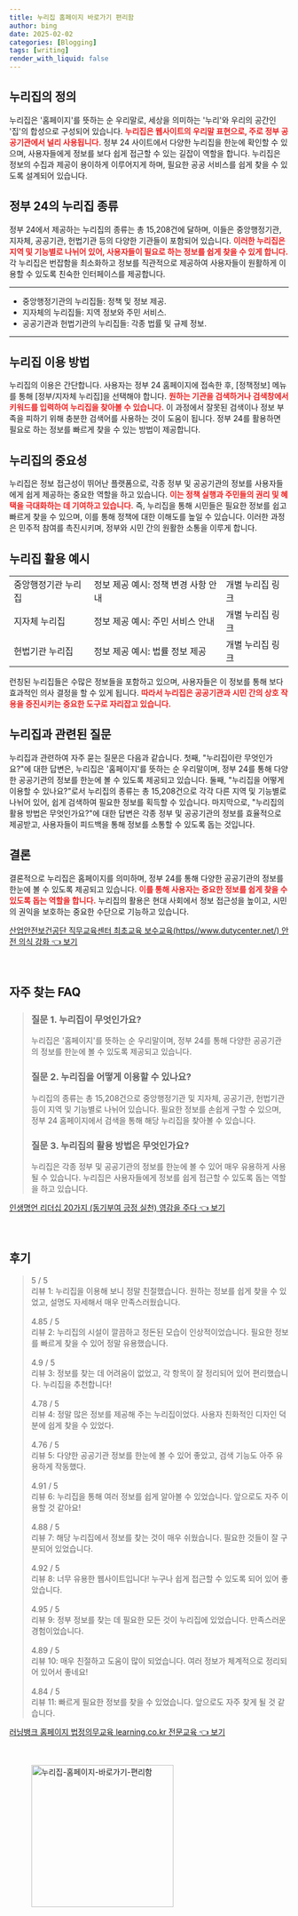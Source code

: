 ```yaml
---
title: 누리집 홈페이지 바로가기 편리함
author: bing
date: 2025-02-02
categories: [Blogging]
tags: [writing]
render_with_liquid: false
---
```



<h2 id='누리집의 정의'>누리집의 정의</h2>

<p>누리집은 '홈페이지'를 뜻하는 순 우리말로, 세상을 의미하는 '누리'와 우리의 공간인 '집'의 합성으로 구성되어 있습니다. <b><span style="color: #ee2323;">누리집은 웹사이트의 우리말 표현으로, 주로 정부 공공기관에서 널리 사용됩니다.</span></b> 정부 24 사이트에서 다양한 누리집을 한눈에 확인할 수 있으며, 사용자들에게 정보를 보다 쉽게 접근할 수 있는 길잡이 역할을 합니다. 누리집은 정보의 수집과 제공이 용이하게 이루어지게 하며, 필요한 공공 서비스를 쉽게 찾을 수 있도록 설계되어 있습니다.</p>

<h2 id='정부 24의 누리집 종류'>정부 24의 누리집 종류</h2>

<p>정부 24에서 제공하는 누리집의 종류는 총 15,208건에 달하며, 이들은 중앙행정기관, 지자체, 공공기관, 헌법기관 등의 다양한 기관들이 포함되어 있습니다. <b><span style="color: #ee2323;">이러한 누리집은 지역 및 기능별로 나뉘어 있어, 사용자들이 필요로 하는 정보를 쉽게 찾을 수 있게 합니다.</span></b> 각 누리집은 번잡함을 최소화하고 정보를 직관적으로 제공하여 사용자들이 원활하게 이용할 수 있도록 친숙한 인터페이스를 제공합니다.</p>

<hr />

<ul>
    <li>중앙행정기관의 누리집들: 정책 및 정보 제공.</li>
    <li>지자체의 누리집들: 지역 정보와 주민 서비스.</li>
    <li>공공기관과 헌법기관의 누리집들: 각종 법률 및 규제 정보.</li>
</ul>

<hr />

<h2 id='누리집 이용 방법'>누리집 이용 방법</h2>

<p>누리집의 이용은 간단합니다. 사용자는 정부 24 홈페이지에 접속한 후, [정책정보] 메뉴를 통해 [정부/지자체 누리집]을 선택해야 합니다. <b><span style="color: #ee2323;">원하는 기관을 검색하거나 검색창에서 키워드를 입력하여 누리집을 찾아볼 수 있습니다.</span></b> 이 과정에서 잘못된 검색이나 정보 부족을 피하기 위해 충분한 검색어를 사용하는 것이 도움이 됩니다. 정부 24를 활용하면 필요로 하는 정보를 빠르게 찾을 수 있는 방법이 제공합니다.</p>

<h2 id='누리집의 중요성'>누리집의 중요성</h2>

<p>누리집은 정보 접근성이 뛰어난 플랫폼으로, 각종 정부 및 공공기관의 정보를 사용자들에게 쉽게 제공하는 중요한 역할을 하고 있습니다. <b><span style="color: #ee2323;">이는 정책 실행과 주민들의 권리 및 혜택을 극대화하는 데 기여하고 있습니다.</span></b> 즉, 누리집을 통해 시민들은 필요한 정보를 쉽고 빠르게 찾을 수 있으며, 이를 통해 정책에 대한 이해도를 높일 수 있습니다. 이러한 과정은 민주적 참여를 촉진시키며, 정부와 시민 간의 원활한 소통을 이루게 합니다.</p>

<h2 id='누리집 활용 예시'>누리집 활용 예시</h2>

<table>
    <tr>
        <td>중앙행정기관 누리집</td>
        <td>정보 제공 예시: 정책 변경 사항 안내</td>
        <td>개별 누리집 링크</td>
    </tr>
    <tr>
        <td>지자체 누리집</td>
        <td>정보 제공 예시: 주민 서비스 안내</td>
        <td>개별 누리집 링크</td>
    </tr>
    <tr>
        <td>헌법기관 누리집</td>
        <td>정보 제공 예시: 법률 정보 제공</td>
        <td>개별 누리집 링크</td>
    </tr>
</table>

<p>런칭된 누리집들은 수많은 정보들을 포함하고 있으며, 사용자들은 이 정보를 통해 보다 효과적인 의사 결정을 할 수 있게 됩니다. <b><span style="color: #ee2323;">따라서 누리집은 공공기관과 시민 간의 상호 작용을 증진시키는 중요한 도구로 자리잡고 있습니다.</span></b></p>

<h2 id='누리집과 관련된 질문'>누리집과 관련된 질문</h2>

<p>누리집과 관련하여 자주 묻는 질문은 다음과 같습니다. 첫째, "누리집이란 무엇인가요?"에 대한 답변은, 누리집은 '홈페이지'를 뜻하는 순 우리말이며, 정부 24를 통해 다양한 공공기관의 정보를 한눈에 볼 수 있도록 제공되고 있습니다. 둘째, "누리집을 어떻게 이용할 수 있나요?"로서 누리집의 종류는 총 15,208건으로 각각 다른 지역 및 기능별로 나뉘어 있어, 쉽게 검색하여 필요한 정보를 획득할 수 있습니다. 마지막으로, "누리집의 활용 방법은 무엇인가요?"에 대한 답변은 각종 정부 및 공공기관의 정보를 효율적으로 제공받고, 사용자들이 피드백을 통해 정보를 소통할 수 있도록 돕는 것입니다.</p>

<h2 id='결론'>결론</h2>

<p>결론적으로 누리집은 홈페이지를 의미하며, 정부 24를 통해 다양한 공공기관의 정보를 한눈에 볼 수 있도록 제공되고 있습니다. <b><span style="color: #ee2323;">이를 통해 사용자는 중요한 정보를 쉽게 찾을 수 있도록 돕는 역할을 합니다.</span></b> 누리집의 활용은 현대 사회에서 정보 접근성을 높이고, 시민의 권익을 보호하는 중요한 수단으로 기능하고 있습니다.</p>


<p><a class="click-button" title="산업안전보건공단 직무교육센터 최초교육 보수교육(https//www.dutycenter.net/) 안전 의식 강화" href="https://24nara.github.io/posts/%EC%82%B0%EC%97%85%EC%95%88%EC%A0%84%EB%B3%B4%EA%B1%B4%EA%B3%B5%EB%8B%A8-%EC%A7%81%EB%AC%B4%EA%B5%90%EC%9C%A1%EC%84%BC%ED%84%B0-%EC%B5%9C%EC%B4%88%EA%B5%90%EC%9C%A1-%EB%B3%B4%EC%88%98%EA%B5%90%EC%9C%A1(httpswww.dutycenter.net)-%EC%95%88%EC%A0%84-%EC%9D%98%EC%8B%9D-%EA%B0%95%ED%99%94/" rel="dofollow">산업안전보건공단 직무교육센터 최초교육 보수교육(https//www.dutycenter.net/) 안전 의식 강화 👈 보기</a></p><br>
<h2 id='자주_찾는_FAQ'>자주 찾는 FAQ</h2>
<div itemscope="" itemtype="https://schema.org/FAQPage"> 
<blockquote> 
<div itemscope="" itemprop="mainEntity" itemtype="https://schema.org/Question"> 
<h3 itemprop="name">질문 1. 누리집이 무엇인가요?</h3> 
<div itemscope="" itemprop="acceptedAnswer" itemtype="https://schema.org/Answer"> 
<span itemprop="text"> 
<p>누리집은 '홈페이지'를 뜻하는 순 우리말이며, 정부 24를 통해 다양한 공공기관의 정보를 한눈에 볼 수 있도록 제공되고 있습니다.</p> 
</span> 
</div> 
</div> 
<div itemscope="" itemprop="mainEntity" itemtype="https://schema.org/Question"> 
<h3 itemprop="name">질문 2. 누리집을 어떻게 이용할 수 있나요?</h3> 
<div itemscope="" itemprop="acceptedAnswer" itemtype="https://schema.org/Answer"> 
<span itemprop="text"> 
<p>누리집의 종류는 총 15,208건으로 중앙행정기관 및 지자체, 공공기관, 헌법기관 등이 지역 및 기능별로 나뉘어 있습니다. 필요한 정보를 손쉽게 구할 수 있으며, 정부 24 홈페이지에서 검색을 통해 해당 누리집을 찾아볼 수 있습니다.</p> 
</span> 
</div> 
</div> 
<div itemscope="" itemprop="mainEntity" itemtype="https://schema.org/Question"> 
<h3 itemprop="name">질문 3. 누리집의 활용 방법은 무엇인가요?</h3> 
<div itemscope="" itemprop="acceptedAnswer" itemtype="https://schema.org/Answer"> 
<span itemprop="text"> 
<p>누리집은 각종 정부 및 공공기관의 정보를 한눈에 볼 수 있어 매우 유용하게 사용될 수 있습니다. 누리집은 사용자들에게 정보를 쉽게 접근할 수 있도록 돕는 역할을 하고 있습니다.</p> 
</span> 
</div> 
</div> 
</blockquote> 
</div>
<p><a class="click-button" title="인생명언 리더십 20가지 (동기부여 긍정 실천) 영감을 주다" href="https://24nara.github.io/posts/%EC%9D%B8%EC%83%9D%EB%AA%85%EC%96%B8-%EB%A6%AC%EB%8D%94%EC%8B%AD-20%EA%B0%80%EC%A7%80-(%EB%8F%99%EA%B8%B0%EB%B6%80%EC%97%AC-%EA%B8%8D%EC%A0%95-%EC%8B%A4%EC%B2%9C)-%EC%98%81%EA%B0%90%EC%9D%84-%EC%A3%BC%EB%8B%A4/" rel="dofollow">인생명언 리더십 20가지 (동기부여 긍정 실천) 영감을 주다 👈 보기</a></p><br>
<h2 id='후기'>후기</h2>
<div itemscope itemtype="https://schema.org/Product">
  <blockquote>
  <div itemprop="review" itemscope itemtype="https://schema.org/Review">
      <div itemprop="reviewRating" itemscope itemtype="https://schema.org/Rating"> <span itemprop="ratingValue">5</span> / <span itemprop="bestRating">5</span> </div>
      <span itemprop="reviewBody">리뷰 1: 누리집을 이용해 보니 정말 친절했습니다. 원하는 정보를 쉽게 찾을 수 있었고, 설명도 자세해서 매우 만족스러웠습니다.</span>
  </div>
  <br>
  <div itemprop="review" itemscope itemtype="https://schema.org/Review">
      <div itemprop="reviewRating" itemscope itemtype="https://schema.org/Rating"> <span itemprop="ratingValue">4.85</span> / <span itemprop="bestRating">5</span> </div>
      <span itemprop="reviewBody">리뷰 2: 누리집의 시설이 깔끔하고 정돈된 모습이 인상적이었습니다. 필요한 정보를 빠르게 찾을 수 있어 정말 유용했습니다.</span>
  </div>
  <br>
  <div itemprop="review" itemscope itemtype="https://schema.org/Review">
      <div itemprop="reviewRating" itemscope itemtype="https://schema.org/Rating"> <span itemprop="ratingValue">4.9</span> / <span itemprop="bestRating">5</span> </div>
      <span itemprop="reviewBody">리뷰 3: 정보를 찾는 데 어려움이 없었고, 각 항목이 잘 정리되어 있어 편리했습니다. 누리집을 추천합니다!</span>
  </div>
  <br>
  <div itemprop="review" itemscope itemtype="https://schema.org/Review">
      <div itemprop="reviewRating" itemscope itemtype="https://schema.org/Rating"> <span itemprop="ratingValue">4.78</span> / <span itemprop="bestRating">5</span> </div>
      <span itemprop="reviewBody">리뷰 4: 정말 많은 정보를 제공해 주는 누리집이었다. 사용자 친화적인 디자인 덕분에 쉽게 찾을 수 있었다.</span>
  </div>
  <br>
  <div itemprop="review" itemscope itemtype="https://schema.org/Review">
      <div itemprop="reviewRating" itemscope itemtype="https://schema.org/Rating"> <span itemprop="ratingValue">4.76</span> / <span itemprop="bestRating">5</span> </div>
      <span itemprop="reviewBody">리뷰 5: 다양한 공공기관 정보를 한눈에 볼 수 있어 좋았고, 검색 기능도 아주 유용하게 작동했다.</span>
  </div>
  <br>
  <div itemprop="review" itemscope itemtype="https://schema.org/Review">
      <div itemprop="reviewRating" itemscope itemtype="https://schema.org/Rating"> <span itemprop="ratingValue">4.91</span> / <span itemprop="bestRating">5</span> </div>
      <span itemprop="reviewBody">리뷰 6: 누리집을 통해 여러 정보를 쉽게 알아볼 수 있었습니다. 앞으로도 자주 이용할 것 같아요!</span>
  </div>
  <br>
  <div itemprop="review" itemscope itemtype="https://schema.org/Review">
      <div itemprop="reviewRating" itemscope itemtype="https://schema.org/Rating"> <span itemprop="ratingValue">4.88</span> / <span itemprop="bestRating">5</span> </div>
      <span itemprop="reviewBody">리뷰 7: 해당 누리집에서 정보를 찾는 것이 매우 쉬웠습니다. 필요한 것들이 잘 구분되어 있었습니다.</span>
  </div>
  <br>
  <div itemprop="review" itemscope itemtype="https://schema.org/Review">
      <div itemprop="reviewRating" itemscope itemtype="https://schema.org/Rating"> <span itemprop="ratingValue">4.92</span> / <span itemprop="bestRating">5</span> </div>
      <span itemprop="reviewBody">리뷰 8: 너무 유용한 웹사이트입니다! 누구나 쉽게 접근할 수 있도록 되어 있어 좋았습니다.</span>
  </div>
  <br>
  <div itemprop="review" itemscope itemtype="https://schema.org/Review">
      <div itemprop="reviewRating" itemscope itemtype="https://schema.org/Rating"> <span itemprop="ratingValue">4.95</span> / <span itemprop="bestRating">5</span> </div>
      <span itemprop="reviewBody">리뷰 9: 정부 정보를 찾는 데 필요한 모든 것이 누리집에 있었습니다. 만족스러운 경험이었습니다.</span>
  </div>
  <br>
  <div itemprop="review" itemscope itemtype="https://schema.org/Review">
      <div itemprop="reviewRating" itemscope itemtype="https://schema.org/Rating"> <span itemprop="ratingValue">4.89</span> / <span itemprop="bestRating">5</span> </div>
      <span itemprop="reviewBody">리뷰 10: 매우 친절하고 도움이 많이 되었습니다. 여러 정보가 체계적으로 정리되어 있어서 좋네요!</span>
  </div>
  <br>
  <div itemprop="review" itemscope itemtype="https://schema.org/Review">
      <div itemprop="reviewRating" itemscope itemtype="https://schema.org/Rating"> <span itemprop="ratingValue">4.84</span> / <span itemprop="bestRating">5</span> </div>
      <span itemprop="reviewBody">리뷰 11: 빠르게 필요한 정보를 찾을 수 있었습니다. 앞으로도 자주 찾게 될 것 같습니다.</span>
  </div>
  </blockquote>
</div>
<p><a class="click-button" title="러닝뱅크 홈페이지 법정의무교육 learning.co.kr 전문교육" href="https://24nara.github.io/posts/%EB%9F%AC%EB%8B%9D%EB%B1%85%ED%81%AC-%ED%99%88%ED%8E%98%EC%9D%B4%EC%A7%80-%EB%B2%95%EC%A0%95%EC%9D%98%EB%AC%B4%EA%B5%90%EC%9C%A1-learning.co.kr-%EC%A0%84%EB%AC%B8%EA%B5%90%EC%9C%A1/" rel="dofollow">러닝뱅크 홈페이지 법정의무교육 learning.co.kr 전문교육 👈 보기</a></p><br>
<figure class="image"><img src="https://24nara.github.io/assets/img/thumbnail/누리집-홈페이지-바로가기-편리함.webp" alt="누리집-홈페이지-바로가기-편리함" width="256" height="256"></figure>